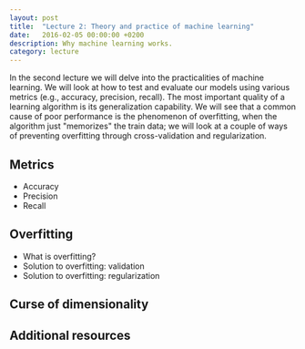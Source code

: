 ```yaml
---
layout: post
title:  "Lecture 2: Theory and practice of machine learning"
date:   2016-02-05 00:00:00 +0200
description: Why machine learning works.
category: lecture
---
```


In the second lecture we will delve into the practicalities of machine learning.
We will look at how to test and evaluate our models using various metrics (e.g., accuracy, precision, recall).
The most important quality of a learning algorithm is its generalization capability.
We will see that a common cause of poor performance is the phenomenon of overfitting, when the algorithm just "memorizes" the train data; we will look at a couple of ways of preventing overfitting through cross-validation and regularization.

## Metrics

* Accuracy
* Precision
* Recall

## Overfitting

* What is overfitting?
* Solution to overfitting: validation
* Solution to overfitting: regularization

## Curse of dimensionality

## Additional resources

